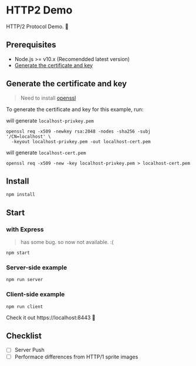 # HTTP2 Demo

HTTP/2 Protocol Demo. 📡

## Prerequisites

- Node.js >= v10.x (Recomendded latest version)
- [Generate the certificate and key](#generate-the-certificate-and-key)

## Generate the certificate and key

> Need to install [openssl](https://www.openssl.org/)

To generate the certificate and key for this example, run:

will generate `localhost-privkey.pem`

```
openssl req -x509 -newkey rsa:2048 -nodes -sha256 -subj '/CN=localhost' \
  -keyout localhost-privkey.pem -out localhost-cert.pem
```

will generate `localhost-cert.pem`

```
openssl req -x509 -new -key localhost-privkey.pem > localhost-cert.pem
```

## Install

```
npm install
```

## Start

### with Express

> has some bug. so now not available. :(

```
npm start
```

### Server-side example

```
npm run server
```

### Client-side example

```
npm run client
```

Check it out https://localhost:8443 🚀

## Checklist

- [ ] Server Push
- [ ] Performace differences from HTTP/1 sprite images
